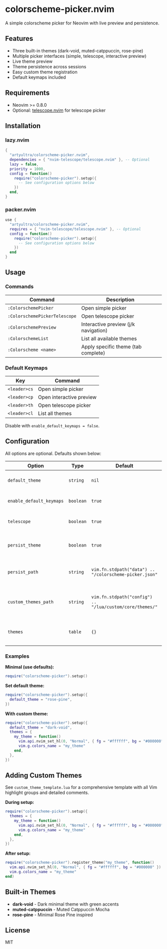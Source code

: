 # colorscheme-picker.nvim

A simple colorscheme picker for Neovim with live preview and persistence.

## Features

- Three built-in themes (dark-void, muted-catppuccin, rose-pine)
- Multiple picker interfaces (simple, telescope, interactive preview)
- Live theme preview
- Theme persistence across sessions
- Easy custom theme registration
- Default keymaps included

## Requirements

- Neovim >= 0.8.0
- Optional: [telescope.nvim](https://github.com/nvim-telescope/telescope.nvim) for telescope picker

## Installation

### lazy.nvim

```lua
{
  "artyultra/colorscheme-picker.nvim",
  dependencies = { "nvim-telescope/telescope.nvim" }, -- Optional
  lazy = false,
  priority = 1000,
  config = function()
    require("colorscheme-picker").setup({
      -- See configuration options below
    })
  end,
}
```

### packer.nvim

```lua
use {
  "artyultra/colorscheme-picker.nvim",
  requires = { "nvim-telescope/telescope.nvim" }, -- Optional
  config = function()
    require("colorscheme-picker").setup({
      -- See configuration options below
    })
  end
}
```

## Usage

### Commands

| Command                        | Description                          |
| ------------------------------ | ------------------------------------ |
| `:ColorschemePicker`           | Open simple picker                   |
| `:ColorschemePickerTelescope`  | Open telescope picker                |
| `:ColorschemePreview`          | Interactive preview (j/k navigation) |
| `:ColorschemeList`             | List all available themes            |
| `:Colorscheme <name>`          | Apply specific theme (tab complete)  |

### Default Keymaps

| Key          | Command                       |
| ------------ | ----------------------------- |
| `<leader>cs` | Open simple picker            |
| `<leader>cp` | Open interactive preview      |
| `<leader>th` | Open telescope picker         |
| `<leader>cl` | List all themes               |

Disable with `enable_default_keymaps = false`.

## Configuration

All options are optional. Defaults shown below:

| Option                   | Type      | Default                                                    | Description                                    |
| ------------------------ | --------- | ---------------------------------------------------------- | ---------------------------------------------- |
| `default_theme`          | `string`  | `nil`                                                      | Theme to apply on startup                      |
| `enable_default_keymaps` | `boolean` | `true`                                                     | Enable default keybindings                     |
| `telescope`              | `boolean` | `true`                                                     | Enable telescope picker                        |
| `persist_theme`          | `boolean` | `true`                                                     | Remember last selected theme                   |
| `persist_path`           | `string`  | `vim.fn.stdpath("data") .. "/colorscheme-picker.json"`    | Where theme preference is saved                |
| `custom_themes_path`     | `string`  | `vim.fn.stdpath("config") .. "/lua/custom/core/themes/"`  | Directory to load custom theme files from      |
| `themes`                 | `table`   | `{}`                                                       | Custom themes (name = function)                |

### Examples

**Minimal (use defaults):**
```lua
require("colorscheme-picker").setup()
```

**Set default theme:**
```lua
require("colorscheme-picker").setup({
  default_theme = "rose-pine",
})
```

**With custom theme:**
```lua
require("colorscheme-picker").setup({
  default_theme = "dark-void",
  themes = {
    my_theme = function()
      vim.api.nvim_set_hl(0, "Normal", { fg = "#ffffff", bg = "#000000" })
      vim.g.colors_name = "my_theme"
    end,
  },
})
```

## Adding Custom Themes

See `custom_theme_template.lua` for a comprehensive template with all Vim highlight groups and detailed comments.

**During setup:**
```lua
require("colorscheme-picker").setup({
  themes = {
    my_theme = function()
      vim.api.nvim_set_hl(0, "Normal", { fg = "#ffffff", bg = "#000000" })
      vim.g.colors_name = "my_theme"
    end,
  },
})
```

**After setup:**
```lua
require("colorscheme-picker").register_theme("my_theme", function()
  vim.api.nvim_set_hl(0, "Normal", { fg = "#ffffff", bg = "#000000" })
  vim.g.colors_name = "my_theme"
end)
```

## Built-in Themes

- **dark-void** - Dark minimal theme with green accents
- **muted-catppuccin** - Muted Catppuccin Mocha
- **rose-pine** - Minimal Rose Pine inspired

## License

MIT
